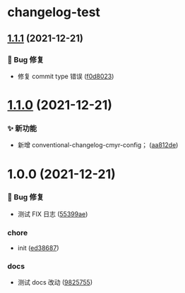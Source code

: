# changelog-test

## [1.1.1](https://github.com/CaoMeiYouRen/changelog-test/compare/v1.1.0...v1.1.1) (2021-12-21)


### 🐛 Bug 修复

* 修复 commit type 错误 ([f0d8023](https://github.com/CaoMeiYouRen/changelog-test/commit/f0d8023))

# [1.1.0](https://github.com/CaoMeiYouRen/changelog-test/compare/v1.0.0...v1.1.0) (2021-12-21)


### ✨ 新功能

* 新增 conventional-changelog-cmyr-config； ([aa812de](https://github.com/CaoMeiYouRen/changelog-test/commit/aa812de))

# 1.0.0 (2021-12-21)


### 🐛 Bug 修复

* 测试 FIX 日志 ([55399ae](https://github.com/CaoMeiYouRen/changelog-test/commit/55399ae))


### chore

* init ([ed38687](https://github.com/CaoMeiYouRen/changelog-test/commit/ed38687))


### docs

* 测试 docs 改动 ([9825755](https://github.com/CaoMeiYouRen/changelog-test/commit/9825755))
